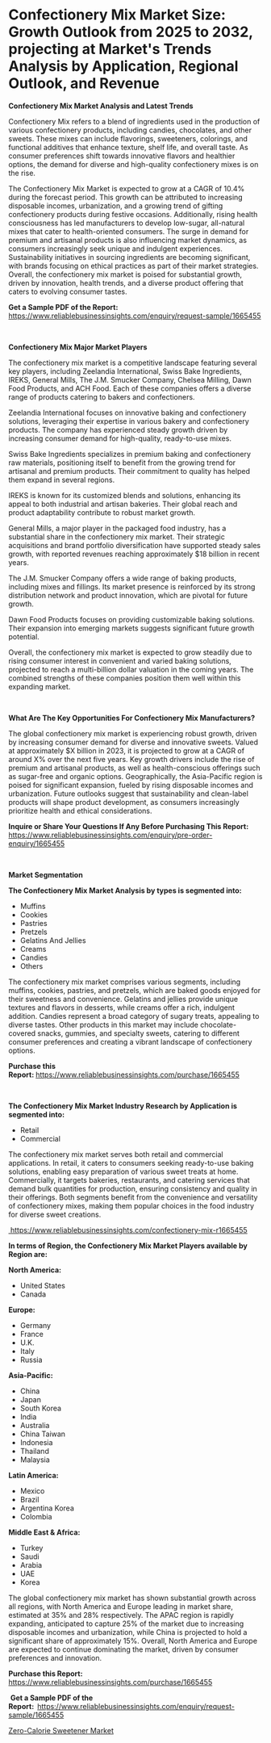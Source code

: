 <p><h1>Confectionery Mix Market Size: Growth Outlook from 2025 to 2032, projecting at Market's Trends Analysis by Application, Regional Outlook, and Revenue</h1></p><p><strong>Confectionery Mix Market Analysis and Latest Trends</strong></p>
<p><p>Confectionery Mix refers to a blend of ingredients used in the production of various confectionery products, including candies, chocolates, and other sweets. These mixes can include flavorings, sweeteners, colorings, and functional additives that enhance texture, shelf life, and overall taste. As consumer preferences shift towards innovative flavors and healthier options, the demand for diverse and high-quality confectionery mixes is on the rise.</p><p>The Confectionery Mix Market is expected to grow at a CAGR of 10.4% during the forecast period. This growth can be attributed to increasing disposable incomes, urbanization, and a growing trend of gifting confectionery products during festive occasions. Additionally, rising health consciousness has led manufacturers to develop low-sugar, all-natural mixes that cater to health-oriented consumers. The surge in demand for premium and artisanal products is also influencing market dynamics, as consumers increasingly seek unique and indulgent experiences. Sustainability initiatives in sourcing ingredients are becoming significant, with brands focusing on ethical practices as part of their market strategies. Overall, the confectionery mix market is poised for substantial growth, driven by innovation, health trends, and a diverse product offering that caters to evolving consumer tastes.</p></p>
<p><strong>Get a Sample PDF of the Report:&nbsp;</strong> <a href="https://www.reliablebusinessinsights.com/enquiry/request-sample/1665455?utm_campaign=3035&utm_medium=2&utm_source=Github&utm_content=ia&utm_term=07042025&utm_id=confectionery-mix">https://www.reliablebusinessinsights.com/enquiry/request-sample/1665455</a></p>
<p>&nbsp;</p>
<p><strong>Confectionery Mix Major Market Players</strong></p>
<p><p>The confectionery mix market is a competitive landscape featuring several key players, including Zeelandia International, Swiss Bake Ingredients, IREKS, General Mills, The J.M. Smucker Company, Chelsea Milling, Dawn Food Products, and ACH Food. Each of these companies offers a diverse range of products catering to bakers and confectioners.</p><p>Zeelandia International focuses on innovative baking and confectionery solutions, leveraging their expertise in various bakery and confectionery products. The company has experienced steady growth driven by increasing consumer demand for high-quality, ready-to-use mixes.</p><p>Swiss Bake Ingredients specializes in premium baking and confectionery raw materials, positioning itself to benefit from the growing trend for artisanal and premium products. Their commitment to quality has helped them expand in several regions.</p><p>IREKS is known for its customized blends and solutions, enhancing its appeal to both industrial and artisan bakeries. Their global reach and product adaptability contribute to robust market growth.</p><p>General Mills, a major player in the packaged food industry, has a substantial share in the confectionery mix market. Their strategic acquisitions and brand portfolio diversification have supported steady sales growth, with reported revenues reaching approximately $18 billion in recent years.</p><p>The J.M. Smucker Company offers a wide range of baking products, including mixes and fillings. Its market presence is reinforced by its strong distribution network and product innovation, which are pivotal for future growth.</p><p>Dawn Food Products focuses on providing customizable baking solutions. Their expansion into emerging markets suggests significant future growth potential.</p><p>Overall, the confectionery mix market is expected to grow steadily due to rising consumer interest in convenient and varied baking solutions, projected to reach a multi-billion dollar valuation in the coming years. The combined strengths of these companies position them well within this expanding market.</p></p>
<p>&nbsp;</p>
<p><strong>What Are The Key Opportunities For Confectionery Mix Manufacturers?</strong></p>
<p><p>The global confectionery mix market is experiencing robust growth, driven by increasing consumer demand for diverse and innovative sweets. Valued at approximately $X billion in 2023, it is projected to grow at a CAGR of around X% over the next five years. Key growth drivers include the rise of premium and artisanal products, as well as health-conscious offerings such as sugar-free and organic options. Geographically, the Asia-Pacific region is poised for significant expansion, fueled by rising disposable incomes and urbanization. Future outlooks suggest that sustainability and clean-label products will shape product development, as consumers increasingly prioritize health and ethical considerations.</p></p>
<p><strong>Inquire or Share Your Questions If Any Before Purchasing This Report:</strong> <a href="https://www.reliablebusinessinsights.com/enquiry/pre-order-enquiry/1665455?utm_campaign=3035&utm_medium=2&utm_source=Github&utm_content=ia&utm_term=07042025&utm_id=confectionery-mix">https://www.reliablebusinessinsights.com/enquiry/pre-order-enquiry/1665455</a></p>
<p>&nbsp;</p>
<p><strong>Market Segmentation</strong></p>
<p><strong>The Confectionery Mix Market Analysis by types is segmented into:</strong></p>
<p><ul><li>Muffins</li><li>Cookies</li><li>Pastries</li><li>Pretzels</li><li>Gelatins And Jellies</li><li>Creams</li><li>Candies</li><li>Others</li></ul></p>
<p><p>The confectionery mix market comprises various segments, including muffins, cookies, pastries, and pretzels, which are baked goods enjoyed for their sweetness and convenience. Gelatins and jellies provide unique textures and flavors in desserts, while creams offer a rich, indulgent addition. Candies represent a broad category of sugary treats, appealing to diverse tastes. Other products in this market may include chocolate-covered snacks, gummies, and specialty sweets, catering to different consumer preferences and creating a vibrant landscape of confectionery options.</p></p>
<p><strong>Purchase this Report:&nbsp;</strong><a href="https://www.reliablebusinessinsights.com/purchase/1665455?utm_campaign=3035&utm_medium=2&utm_source=Github&utm_content=ia&utm_term=07042025&utm_id=confectionery-mix">https://www.reliablebusinessinsights.com/purchase/1665455</a></p>
<p>&nbsp;</p>
<p><strong>The Confectionery Mix Market Industry Research by Application is segmented into:</strong></p>
<p><ul><li>Retail</li><li>Commercial</li></ul></p>
<p><p>The confectionery mix market serves both retail and commercial applications. In retail, it caters to consumers seeking ready-to-use baking solutions, enabling easy preparation of various sweet treats at home. Commercially, it targets bakeries, restaurants, and catering services that demand bulk quantities for production, ensuring consistency and quality in their offerings. Both segments benefit from the convenience and versatility of confectionery mixes, making them popular choices in the food industry for diverse sweet creations.</p></p>
<p><a href="https://www.reliablebusinessinsights.com/confectionery-mix-r1665455?utm_campaign=3035&utm_medium=2&utm_source=Github&utm_content=ia&utm_term=07042025&utm_id=confectionery-mix">&nbsp;https://www.reliablebusinessinsights.com/confectionery-mix-r1665455</a></p>
<p><strong>In terms of Region, the Confectionery Mix Market Players available by Region are:</strong></p>
<p>
    <p> <strong> North America: </strong>
        <ul>
            <li>United States</li>
            <li>Canada</li>
        </ul>
        </p> 
    <p> <strong> Europe: </strong>
        <ul>
            <li>Germany</li>
            <li>France</li>
            <li>U.K.</li>
            <li>Italy</li>
            <li>Russia</li>
        </ul>
        </p> 
    <p> <strong> Asia-Pacific: </strong>
        <ul>
            <li>China</li>
            <li>Japan</li>
            <li>South Korea</li>
            <li>India</li>
            <li>Australia</li>
            <li>China Taiwan</li>
            <li>Indonesia</li>
            <li>Thailand</li>
            <li>Malaysia</li>
        </ul>
        </p> 
    <p> <strong> Latin America: </strong>
        <ul>
            <li>Mexico</li>
            <li>Brazil</li>
            <li>Argentina Korea</li>
            <li>Colombia</li>
        </ul>
        </p> 
    <p> <strong> Middle East & Africa: </strong>
        <ul>
            <li>Turkey</li>
            <li>Saudi</li>
            <li>Arabia</li>
            <li>UAE</li>
            <li>Korea</li>
        </ul>
    </p>
    </p>
<p><p>The global confectionery mix market has shown substantial growth across all regions, with North America and Europe leading in market share, estimated at 35% and 28% respectively. The APAC region is rapidly expanding, anticipated to capture 25% of the market due to increasing disposable incomes and urbanization, while China is projected to hold a significant share of approximately 15%. Overall, North America and Europe are expected to continue dominating the market, driven by consumer preferences and innovation.</p></p>
<p><strong>Purchase this Report: </strong><a href="https://www.reliablebusinessinsights.com/purchase/1665455?utm_campaign=3035&utm_medium=2&utm_source=Github&utm_content=ia&utm_term=07042025&utm_id=confectionery-mix">https://www.reliablebusinessinsights.com/purchase/1665455</a></p>
<p>&nbsp;<strong>Get a Sample PDF of the Report:&nbsp;&nbsp;</strong><a href="https://www.reliablebusinessinsights.com/enquiry/request-sample/1665455?utm_campaign=3035&utm_medium=2&utm_source=Github&utm_content=ia&utm_term=07042025&utm_id=confectionery-mix">https://www.reliablebusinessinsights.com/enquiry/request-sample/1665455</a></p>
<p><strong></strong></p>
<p><p><a href="https://github.com/genayziben/Market-Research-Report-List-1/blob/main/zero-calorie-sweetener-market.md?utm_campaign=3035&utm_medium=2&utm_source=Github&utm_content=ia&utm_term=07042025&utm_id=confectionery-mix">Zero-Calorie Sweetener Market</a></p></p>